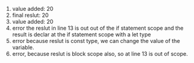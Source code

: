 1. value added:  20
2. final reslut: 20
3. value added:  20
4. error the reslut in line 13 is out out of the if statement scope and the result is declar at the if statement scope with a let type
5. error because reslut is const type, we can change the value of the variable.
6. error, because reslut is block scope also, so at line 13 is out of scope.

